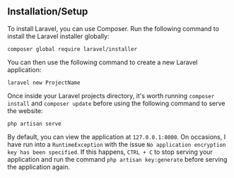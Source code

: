 ## Installation/Setup

To install Laravel, you can use Composer. Run the following command to install the Laravel installer globally:

```
composer global require laravel/installer
```

You can then use the following command to create a new Laravel application:

```
laravel new ProjectName
```

Once inside your Laravel projects directory, it's worth running `composer install` and `composer update` before using
the following command to serve the website:

```
php artisan serve
```

By default, you can view the application at `127.0.0.1:8000`. On occasions, I have run into a `RuntimeException` with the issue
`No application encryption key has been specified`. If this happens, `CTRL + C` to stop serving your application and run the command
`php artisan key:generate` before serving the application again.
